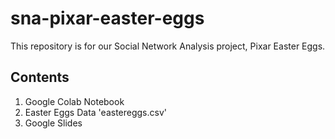 # sna-pixar-easter-eggs
This repository is for our Social Network Analysis project, Pixar Easter Eggs. 

## Contents

1. Google Colab Notebook
2. Easter Eggs Data 'eastereggs.csv'
3. Google Slides
